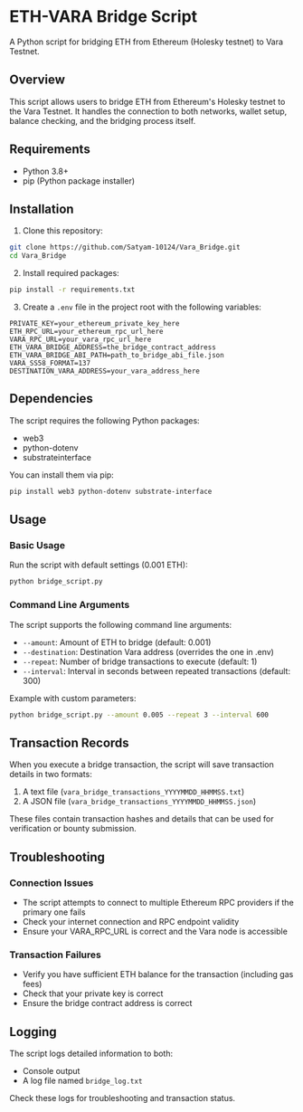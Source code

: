 # ETH-VARA Bridge Script

A Python script for bridging ETH from Ethereum (Holesky testnet) to Vara Testnet.

## Overview

This script allows users to bridge ETH from Ethereum's Holesky testnet to the Vara Testnet. It handles the connection to both networks, wallet setup, balance checking, and the bridging process itself.

## Requirements

- Python 3.8+
- pip (Python package installer)

## Installation

1. Clone this repository:

```bash
git clone https://github.com/Satyam-10124/Vara_Bridge.git
cd Vara_Bridge
```

2. Install required packages:

```bash
pip install -r requirements.txt
```

3. Create a `.env` file in the project root with the following variables:

```
PRIVATE_KEY=your_ethereum_private_key_here
ETH_RPC_URL=your_ethereum_rpc_url_here
VARA_RPC_URL=your_vara_rpc_url_here
ETH_VARA_BRIDGE_ADDRESS=the_bridge_contract_address
ETH_VARA_BRIDGE_ABI_PATH=path_to_bridge_abi_file.json
VARA_SS58_FORMAT=137
DESTINATION_VARA_ADDRESS=your_vara_address_here
```

## Dependencies

The script requires the following Python packages:
- web3
- python-dotenv
- substrateinterface

You can install them via pip:

```bash
pip install web3 python-dotenv substrate-interface
```

## Usage

### Basic Usage

Run the script with default settings (0.001 ETH):

```bash
python bridge_script.py
```

### Command Line Arguments

The script supports the following command line arguments:

- `--amount`: Amount of ETH to bridge (default: 0.001)
- `--destination`: Destination Vara address (overrides the one in .env)
- `--repeat`: Number of bridge transactions to execute (default: 1)
- `--interval`: Interval in seconds between repeated transactions (default: 300)

Example with custom parameters:

```bash
python bridge_script.py --amount 0.005 --repeat 3 --interval 600
```

## Transaction Records

When you execute a bridge transaction, the script will save transaction details in two formats:
1. A text file (`vara_bridge_transactions_YYYYMMDD_HHMMSS.txt`)
2. A JSON file (`vara_bridge_transactions_YYYYMMDD_HHMMSS.json`)

These files contain transaction hashes and details that can be used for verification or bounty submission.

## Troubleshooting

### Connection Issues
- The script attempts to connect to multiple Ethereum RPC providers if the primary one fails
- Check your internet connection and RPC endpoint validity
- Ensure your VARA_RPC_URL is correct and the Vara node is accessible

### Transaction Failures
- Verify you have sufficient ETH balance for the transaction (including gas fees)
- Check that your private key is correct
- Ensure the bridge contract address is correct

## Logging

The script logs detailed information to both:
- Console output
- A log file named `bridge_log.txt`

Check these logs for troubleshooting and transaction status.
